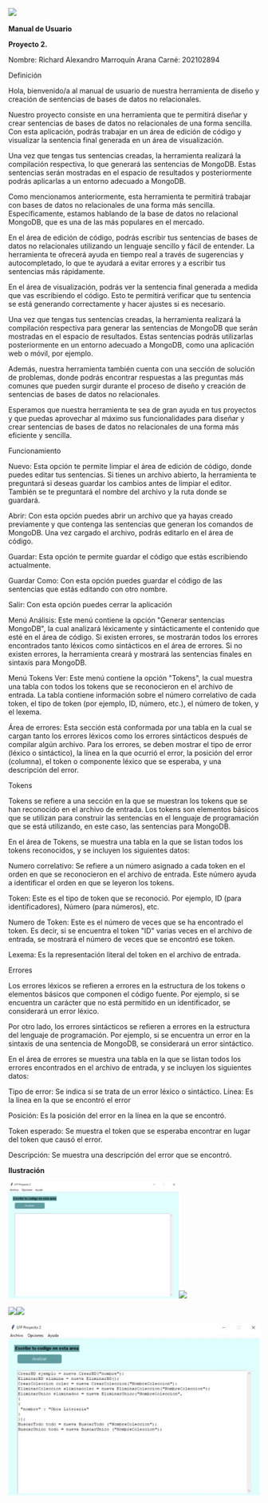 ﻿![](Aspose.Words.50297624-7897-4690-8e1c-966bed5fc1ac.001.png)

**Manual de Usuario** 

**Proyecto 2.**

Nombre: Richard Alexandro Marroquín Arana Carné: 202102894 

Definición 

Hola, bienvenido/a al manual de usuario de nuestra herramienta de diseño y creación de sentencias de bases de datos no relacionales. 

Nuestro proyecto consiste en una herramienta que te permitirá diseñar y crear sentencias de bases de datos no relacionales de una forma sencilla. Con esta aplicación, podrás trabajar en un área de edición de código y visualizar la sentencia final generada en un área de visualización. 

Una vez que tengas tus sentencias creadas, la herramienta realizará la compilación respectiva, lo que generará las sentencias de MongoDB. Estas sentencias serán mostradas en el espacio de resultados y posteriormente podrás aplicarlas a un entorno adecuado a MongoDB. 

Como mencionamos anteriormente, esta herramienta te permitirá trabajar con bases de datos no relacionales de una forma más sencilla. Específicamente, estamos hablando de la base de datos no relacional MongoDB, que es una de las más populares en el mercado. 

En el área de edición de código, podrás escribir tus sentencias de bases de datos no relacionales utilizando un lenguaje sencillo y fácil de entender. La herramienta te ofrecerá ayuda en tiempo real a través de sugerencias y autocompletado, lo que te ayudará a evitar errores y a escribir tus sentencias más rápidamente. 

En el área de visualización, podrás ver la sentencia final generada a medida que vas escribiendo el código. Esto te permitirá verificar que tu sentencia se está generando correctamente y hacer ajustes si es necesario. 

Una vez que tengas tus sentencias creadas, la herramienta realizará la compilación respectiva para generar las sentencias de MongoDB que serán mostradas en el espacio de resultados. Estas sentencias podrás utilizarlas posteriormente en un entorno adecuado a MongoDB, como una aplicación web o móvil, por ejemplo. 

Además, nuestra herramienta también cuenta con una sección de solución de problemas, donde podrás encontrar respuestas a las preguntas más comunes que pueden surgir durante el proceso de diseño y creación de sentencias de bases de datos no relacionales. 

Esperamos que nuestra herramienta te sea de gran ayuda en tus proyectos y que puedas aprovechar al máximo sus funcionalidades para diseñar y crear sentencias de bases de datos no relacionales de una forma más eficiente y sencilla. 

Funcionamiento 

Nuevo: Esta opción te permite limpiar el área de edición de código, donde puedes editar tus sentencias. Si tienes un archivo abierto, la herramienta te preguntará si deseas guardar los cambios antes de limpiar el editor. También se te preguntará el nombre del archivo y la ruta donde se guardará. 

Abrir: Con esta opción puedes abrir un archivo que ya hayas creado previamente y que contenga las sentencias que generan los comandos de MongoDB. Una vez cargado el archivo, podrás editarlo en el área de código. 

Guardar: Esta opción te permite guardar el código que estás escribiendo actualmente. 

Guardar Como: Con esta opción puedes guardar el código de las sentencias que estás editando con otro nombre. 

Salir: Con esta opción puedes cerrar la aplicación 

Menú Análisis: Este menú contiene la opción "Generar sentencias MongoDB", la cual analizará léxicamente y sintácticamente el contenido que esté en el área de código. Si existen errores, se mostrarán todos los errores encontrados tanto léxicos como sintácticos en el área de errores. Si no existen errores, la herramienta creará y mostrará las sentencias finales en sintaxis para MongoDB. 

Menú Tokens Ver: Este menú contiene la opción "Tokens", la cual muestra una tabla con todos los tokens que se reconocieron en el archivo de entrada. La tabla contiene información sobre el número correlativo de cada token, el tipo de token (por ejemplo, ID, número, etc.), el número de token, y el lexema. 

Área de errores: Esta sección está conformada por una tabla en la cual se cargan tanto los errores léxicos como los errores sintácticos después de compilar algún archivo. Para los errores, se deben mostrar el tipo de error (léxico o sintáctico), la línea en la que ocurrió el error, la posición del error (columna), el token o componente léxico que se esperaba, y una descripción del error. 

Tokens 

Tokens se refiere a una sección en la que se muestran los tokens que se han reconocido en el archivo de entrada. Los tokens son elementos básicos que se utilizan para construir las sentencias en el lenguaje de programación que se está utilizando, en este caso, las sentencias para MongoDB. 

En el área de Tokens, se muestra una tabla en la que se listan todos los tokens reconocidos, y se incluyen los siguientes datos: 

Numero correlativo: Se refiere a un número asignado a cada token en el orden en que se reconocieron en el archivo de entrada. Este número ayuda a identificar el orden en que se leyeron los tokens. 

Token: Este es el tipo de token que se reconoció. Por ejemplo, ID (para identificadores), Número (para números), etc. 

Numero de Token: Este es el número de veces que se ha encontrado el token. Es decir, si se encuentra el token "ID" varias veces en el archivo de entrada, se mostrará el número de veces que se encontró ese token. 

Lexema: Es la representación literal del token en el archivo de entrada. 

Errores 

Los errores léxicos se refieren a errores en la estructura de los tokens o elementos básicos que componen el código fuente. Por ejemplo, si se encuentra un carácter que no está permitido en un identificador, se considerará un error léxico. 

Por otro lado, los errores sintácticos se refieren a errores en la estructura del lenguaje de programación. Por ejemplo, si se encuentra un error en la sintaxis de una sentencia de MongoDB, se considerará un error sintáctico. 

En el área de errores se muestra una tabla en la que se listan todos los errores encontrados en el archivo de entrada, y se incluyen los siguientes datos: 

Tipo de error: Se indica si se trata de un error léxico o sintáctico. Línea: Es la línea en la que se encontró el error 

Posición: Es la posición del error en la línea en la que se encontró. 

Token esperado: Se muestra el token que se esperaba encontrar en lugar del token que causó el error. 

Descripción: Se muestra una descripción del error que se encontró. 

**Ilustración** 

![](Aspose.Words.50297624-7897-4690-8e1c-966bed5fc1ac.002.jpeg)![](Aspose.Words.50297624-7897-4690-8e1c-966bed5fc1ac.003.png)

![](Aspose.Words.50297624-7897-4690-8e1c-966bed5fc1ac.004.png)![](Aspose.Words.50297624-7897-4690-8e1c-966bed5fc1ac.005.png)

![](Aspose.Words.50297624-7897-4690-8e1c-966bed5fc1ac.006.jpeg)
